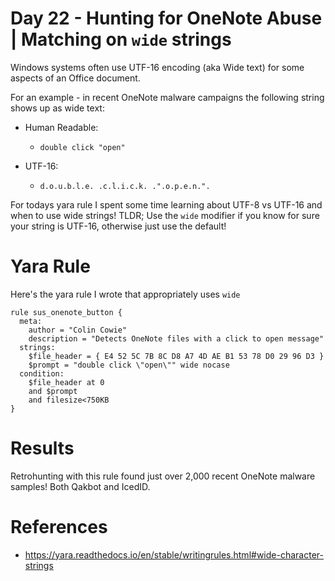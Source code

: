 # Day 22 - Hunting for OneNote Abuse | Matching on `wide` strings

Windows systems often use UTF-16 encoding (aka Wide text) for some aspects of an Office document. 

For an example - in recent OneNote malware campaigns the following string shows up as wide text:

- Human Readable: 
    - `double click "open"`

- UTF-16: 
    - `d.o.u.b.l.e. .c.l.i.c.k. .".o.p.e.n.".`

For todays yara rule I spent some time learning about UTF-8 vs UTF-16 and when to use wide strings! TLDR; Use the `wide` modifier if you know for sure your string is UTF-16, otherwise just use the default!

# Yara Rule
Here's the yara rule I wrote that appropriately uses `wide`

```
rule sus_onenote_button {
  meta:
    author = "Colin Cowie"
    description = "Detects OneNote files with a click to open message"
  strings:
  	$file_header = { E4 52 5C 7B 8C D8 A7 4D AE B1 53 78 D0 29 96 D3 }
  	$prompt = "double click \"open\"" wide nocase
  condition:
  	$file_header at 0
    and $prompt
    and filesize<750KB
}
```
# Results
Retrohunting with this rule found just over 2,000 recent OneNote malware samples! Both Qakbot and IcedID.

# References
- https://yara.readthedocs.io/en/stable/writingrules.html#wide-character-strings



